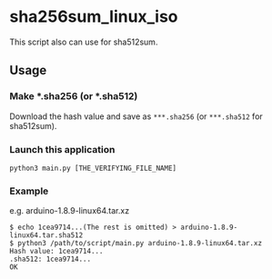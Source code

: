 # sha256sum_linux_iso

This script also can use for sha512sum.

## Usage

### Make *.sha256 (or *.sha512)

Download the hash value and save as `***.sha256` (or `***.sha512` for sha512sum). 

### Launch this application

```shell-session:lauch-the-application
python3 main.py [THE_VERIFYING_FILE_NAME]
```

### Example

e.g. arduino-1.8.9-linux64.tar.xz

```bash:example
$ echo 1cea9714...(The rest is omitted) > arduino-1.8.9-linux64.tar.sha512 
$ python3 /path/to/script/main.py arduino-1.8.9-linux64.tar.xz 
Hash value: 1cea9714...
.sha512: 1cea9714...
OK
```
